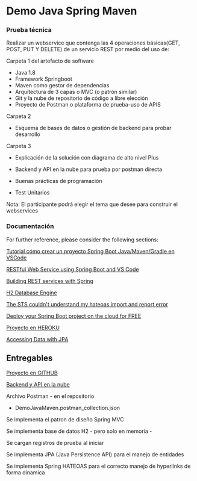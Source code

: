 # Demo Java Spring Maven

### Prueba técnica

Realizar un webservice que contenga las 4 operaciones básicas(GET, POST, PUT Y DELETE) de un
servicio REST por medio del uso de:

Carpeta 1 del artefacto de software

*   Java 1.8
*   Framework Springboot
*   Maven como gestor de dependencias
*   Arquitectura de 3 capas o MVC (o patrón similar)
*   Git y la nube de repositorio de código a libre elección
*   Proyecto de Postman o plataforma de prueba-uso de APIS

Carpeta 2

*   Esquema de bases de datos o gestión de backend para probar desarrollo

Carpeta 3

*   Explicación de la solución con diagrama de alto nivel
Plus

*   Backend y API en la nube para prueba por postman directa
*   Buenas prácticas de programación
*   Test Unitarios

Nota: El participante podrá elegir el tema que desee para construir el webservices



### Documentación
For further reference, please consider the following sections:

[Tutorial cómo crear un proyecto Spring Boot Java/Maven/Gradle en VSCode](https://www.youtube.com/watch?v=uG_3lSaa2lc)


[RESTful Web Service using Spring Boot and VS Code](https://mobiarch.wordpress.com/2020/11/25/restful-web-service-using-spring-boot-and-vs-code/)

[Building REST services with Spring](https://spring.io/guides/tutorials/rest/)

[H2 Database Engine](https://www.h2database.com/html/main.html)

[The STS couldn't understand my hateoas import and report error](https://stackoverflow.com/questions/53869415/the-sts-couldnt-understand-my-hateoas-import-and-report-error)

[Deploy your Spring Boot project on the cloud for FREE](https://medium.com/@ryanyuliu/deploy-your-spring-boot-project-properly-for-free-66ae38012698)

[Proyecto en HEROKU](https://dashboard.heroku.com/apps/demojavamaven/deploy/github)

[Accessing Data with JPA](https://spring.io/guides/gs/accessing-data-jpa/)

## Entregables

[Proyecto en GITHUB](https://github.com/ramosrichard/demo_java_maven/)

[Backend y API en la nube](https://demojavamaven.herokuapp.com/employees/)

Archivo Postman - en el repositorio
*   DemoJavaMaven.postman_collection.json  

Se implementa el patron de diseño Spring MVC

Se implementa base de datos H2 - pero solo en memoria -

Se cargan registros de prueba al iniciar

Se implementa JPA (Java Persistence API) para el manejo de entidades

Se implementa Spring HATEOAS para el correcto manejo de hyperlinks de forma dinamica

